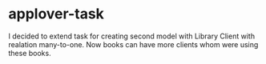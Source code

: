 # applover-task
I decided to extend task for creating second model with Library Client
with realation many-to-one. Now books can have more clients whom were using these books.